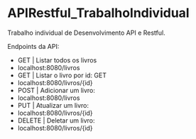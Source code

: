 # APIRestful_TrabalhoIndividual
Trabalho individual de Desenvolvimento API e Restful.

Endpoints da API:

-  GET | Listar todos os livros
-    localhost:8080/livros
- GET | Listar o livro por id: GET
-   localhost:8080/livros/{id}
- POST | Adicionar um livro:
-   localhost:8080/livros
- PUT | Atualizar um livro:
-   localhost:8080/livros/{id}
-  DELETE | Deletar um livro:
-   localhost:8080/livros/{id}
